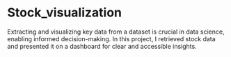 # Stock_visualization
Extracting and visualizing key data from a dataset is crucial in data science, enabling informed decision-making. In this project, I retrieved stock data and presented it on a dashboard for clear and accessible insights.

